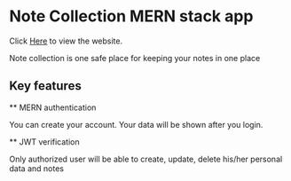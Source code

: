 # Note Collection MERN stack app

Click [Here](https://note-collection-mern.herokuapp.com/) to view the website.

Note collection is one safe place for keeping your notes in one place

## Key features

\*\* MERN authentication

You can create your account. Your data will be shown after you login.

\*\* JWT verification

Only authorized user will be able to create, update, delete his/her personal data and notes
